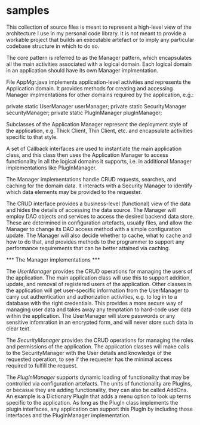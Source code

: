 # samples

This collection of source files is meant to represent a high-level view of the architecture I use in my personal code library. It is not meant to provide a workable project that builds an executable artefact or to imply any particular codebase structure in which to do so.

The core pattern is referred to as the Manager pattern, which encapsulates all the main activities associated with a logical domain. Each logical domain in an application should have its own Manager implmentation.

File AppMgr.java implements application-level activities and represents the Application domain. It provides methods for creating and accessing Manager implmentations for other domains required by the application, e.g.:

private static UserManager userManager;
private static SecurityManager securityManager;
private static PlugInManager plugInManager;
 
Subclasses of the Application Manager represent the deployment style of the application, e.g. Thick Client, Thin Client, etc. and encapsulate activities specific to that style.

A set of Callback interfaces are used to instantiate the main application class, and this class then uses the Application Manager to access functionality in all the logical domains it supports, i.e. in additional Manager implementations like PlugInManager.

The Manager implementations handle CRUD requests, searches, and caching for the domain data. It interacts with a Security Manager to identify which data elements may be provided to the requester.

The CRUD interface provides a business-level (functional) view of the data and hides the details of accessing the data source. The Manager will employ DAO objects and services to access the desired backend data store. These are determined in configuration artefacts, usually files, and allow the Manager to change its DAO access method with a simple configuration update. The Manager will also decide whether to cache, what to cache and how to do that, and provides methods to the programmer to support any performance requirements that can be better attained via caching.

*** The Manager implementations ***

The *UserManager* provides the CRUD operations for managing the users of the application. The main application class will use this to support addition, update, and removal of registered users of the application. Other classes in the application will get user-specific information from the UserManager to carry out authentication and authorization activities, e.g. to log in to a database with the right credentials. This provides a more secure way of managing user data and takes away any temptation to hard-code user data within the application. The UserManager will store passwords or any sensitive infomration in an encrypted form, and will never store such data in clear text.

The *SecurityManager* provides the CRUD operations for managing the roles and permissions of the application. The application classes will make calls to the SecurityManager with the User details and knowledge of the requested operation, to see if the requester has the minimal access required to fulfill the request.

The *PlugInManager* supports dynamic loading of functionality that may be controlled via configuration artefacts. The units of functionality are PlugIns, or becasue they are adding functionality, they can also be called AddOns. An example is a Dictionary PlugIn that adds a menu option to look up terms specific to the application. As long as the PlugIn class implements the plugin interfaces, any application can support this PlugIn by including those interfaces and the PlugInManager implementation.


